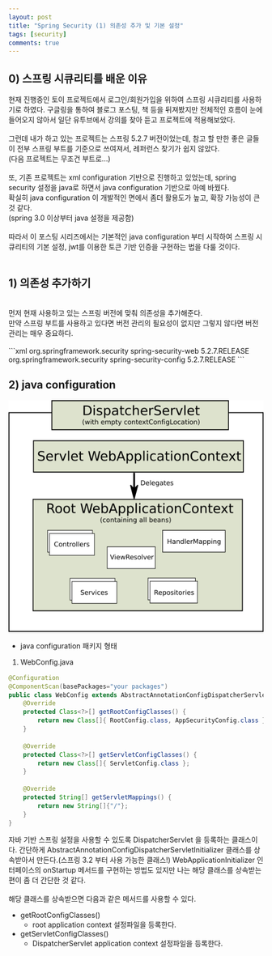 ```yaml
---
layout: post
title: "Spring Security (1) 의존성 추가 및 기본 설정"
tags: [security]
comments: true
---
```


## 0) 스프링 시큐리티를 배운 이유

현재 진행중인 토이 프로젝트에서 로그인/회원가입을 위하여 스프링 시큐리티를 사용하기로 하였다. 구글링을 통하여 블로그 포스팅, 책 등을 뒤져봤지만 전체적인 흐름이 눈에 
들어오지 않아서 일단 유투브에서 강의를 찾아 듣고 프로젝트에 적용해보았다.<br>
<br>
그런데 내가 하고 있는 프로젝트는 스프링 5.2.7 버전이었는데, 참고 할 만한 좋은 글들이 전부 스프링 부트를 기준으로 쓰여져서, 레퍼런스 찾기가 쉽지 않았다.<br>
(다음 프로젝트는 무조건 부트로...)<br>
<br>
또, 기존 프로젝트는 xml configuration 기반으로 진행하고 있었는데, spring security 설정을 java로 하면서 java configuration 기반으로 아예 바꿨다.<br>
확실히 java configuration 이 개발적인 면에서 좀더 활용도가 높고, 확장 가능성이 큰 것 같다.<br>(spring 3.0 이상부터 java 설정을 제공함)
<br>
<br>
따라서 이 포스팅 시리즈에서는 기본적인 java configuration 부터 시작하여 스프링 시큐리티의 기본 설정, jwt를 이용한 토큰 기반 인증을 구현하는 법을 다룰 것이다.<br>
<br>
## 1) 의존성 추가하기 
<br>
먼저 현재 사용하고 있는 스프링 버전에 맞춰 의존성을 추가해준다. <br>
만약 스프링 부트를 사용하고 있다면 버전 관리의 필요성이 없지만 그렇지 않다면 버전 관리는 매우 중요하다.<br>

<br>
```xml
<!-- spring security -->
    <dependency>
        <groupId>org.springframework.security</groupId>
        <artifactId>spring-security-web</artifactId>
        <version>5.2.7.RELEASE</version>
    </dependency>
    <dependency>
        <groupId>org.springframework.security</groupId>
        <artifactId>spring-security-config</artifactId>
        <version>5.2.7.RELEASE</version>
    </dependency>
    <!--<dependency>
        <groupId>org.springframework.boot</groupId>
        <artifactId>spring-boot-configuration-processor</artifactId>
        <optional>true</optional>
    </dependency>
    <dependency>
        <groupId>org.springframework.boot</groupId>
        <artifactId>spring-boot-starter-security</artifactId>
    </dependency> -->
```

## 2) java configuration

![중간 이미지](/images/spring_security_1_01.png)
- java configuration 패키지 형태

1. WebConfig.java

```java
@Configuration
@ComponentScan(basePackages="your packages")
public class WebConfig extends AbstractAnnotationConfigDispatcherServletInitializer {
    @Override
    protected Class<?>[] getRootConfigClasses() {
        return new Class[]{ RootConfig.class, AppSecurityConfig.class };
    }

    @Override
    protected Class<?>[] getServletConfigClasses() {
        return new Class[]{ ServletConfig.class };
    }

    @Override
    protected String[] getServletMappings() {
        return new String[]{"/"};
    }
}
```

자바 기반 스프링 설정을 사용할 수 있도록 DispatcherServlet 을 등록하는 클래스이다. 
간단하게 AbstractAnnotationConfigDispatcherServletInitializer 클래스를 상속받아서 만든다.(스프링 3.2 부터 사용 가능한 클래스!)
WebApplicationInitializer 인터페이스의 onStartup 메서드를 구현하는 방법도 있지만 나는 해당 클래스를 상속받는 편이 좀 더 간단한 것 같다.
<br>
<br>
해당 클래스를 상속받으면 다음과 같은 메서드를 사용할 수 있다.
<br>
* getRootConfigClasses()
    - root application context 설정파일을 등록한다.
* getServletConfigClasses()
    - DispatcherServlet application context 설정파일을 등록한다.
<br>






